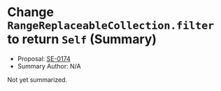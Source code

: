 # Change `RangeReplaceableCollection.filter` to return `Self` (Summary)

* Proposal: [SE-0174](https://github.com/apple/swift-evolution/blob/main/proposals/0174-filter-range-replaceable.md)
* Summary Author: N/A

Not yet summarized.
